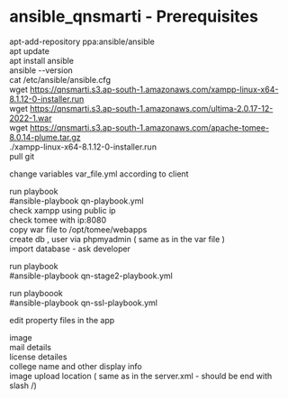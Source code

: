 # ansible_qnsmarti - Prerequisites

apt-add-repository ppa:ansible/ansible <br />
apt update <br />
apt install ansible <br />
ansible --version <br />
cat /etc/ansible/ansible.cfg <br />
 wget https://qnsmarti.s3.ap-south-1.amazonaws.com/xampp-linux-x64-8.1.12-0-installer.run <br />
 wget https://qnsmarti.s3.ap-south-1.amazonaws.com/ultima-2.0.17-12-2022-1.war <br />
 wget https://qnsmarti.s3.ap-south-1.amazonaws.com/apache-tomee-8.0.14-plume.tar.gz <br />
./xampp-linux-x64-8.1.12-0-installer.run <br />
pull git <br /> 

change variables var_file.yml according to client <br />

run playbook <br />
#ansible-playbook qn-playbook.yml <br />
check xampp using public ip <br />
check tomee with ip:8080 <br />
copy war file to /opt/tomee/webapps <br />
create db , user via phpmyadmin ( same as in the var file ) <br />
import database - ask developer <br />

run playbook <br />
#ansible-playbook qn-stage2-playbook.yml <br />

run playboook <br /> 
#ansible-playbook qn-ssl-playbook.yml <br />

edit property files in the app <br />

image <br />
mail details <br />
license detailes <br />
college name and other display info <br />
image upload location  ( same as in the server.xml  - should be end with slash /) <br /> 
